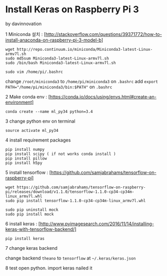 # Install Keras on Raspberry Pi 3

by davinnovation

1  Miniconda 설치
: [http://stackoverflow.com/questions/39371772/how-to-install-anaconda-on-raspberry-pi-3-model-b]


```
wget http://repo.continuum.io/miniconda/Miniconda3-latest-Linux-armv7l.sh
sudo md5sum Miniconda3-latest-Linux-armv7l.sh
sudo /bin/bash Miniconda3-latest-Linux-armv7l.sh

sudo vim /home/pi/.bashrc
```
 change `/root/miniconda3` to `/home/pi/miniconda3` on `.bashrc`
 add `export PATH="/home/pi/miniconda3/bin:$PATH"` on `.bashrc`

2 Make conda env
: [https://conda.io/docs/using/envs.html#create-an-environment]


```
conda create --name ml_py34 python=3.4
```



3 change python env on terminal


```
source activate ml_py34
```

4 install requirement packages


```
pip install numpy
pip install scipy ( if not works conda install )
pip install pillow
pip install h5py
```

5 install tensorflow : [https://github.com/samjabrahams/tensorflow-on-raspberry-pi]


```
wget https://github.com/samjabrahams/tensorflow-on-raspberry-pi/releases/download/v1.1.0/tensorflow-1.1.0-cp34-cp34m-linux_armv7l.whl
sudo pip install tensorflow-1.1.0-cp34-cp34m-linux_armv7l.whl

sudo pip uninstall mock
sudo pip install mock
```

6 install keras : [http://www.pyimagesearch.com/2016/11/14/installing-keras-with-tensorflow-backend/]


```
pip install keras
```


7 change keras backend

change backend `theano` to `tensorflow` at `~/.keras/keras.json` 

8 test
open python.
import keras
nailed it